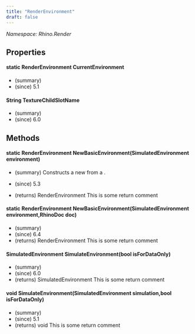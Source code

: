 ```yaml
---
title: "RenderEnvironment"
draft: false
---
```


*Namespace: Rhino.Render*
## Properties
#### static RenderEnvironment CurrentEnvironment
- (summary) 
- (since) 5.1
#### String TextureChildSlotName
- (summary) 
- (since) 6.0
## Methods
#### static RenderEnvironment NewBasicEnvironment(SimulatedEnvironment environment)
- (summary) 
     Constructs a new  from a .
     
- (since) 5.3
- (returns) RenderEnvironment This is some return comment
#### static RenderEnvironment NewBasicEnvironment(SimulatedEnvironment environment,RhinoDoc doc)
- (summary) 
- (since) 6.4
- (returns) RenderEnvironment This is some return comment
#### SimulatedEnvironment SimulateEnvironment(bool isForDataOnly)
- (summary) 
- (since) 6.0
- (returns) SimulatedEnvironment This is some return comment
#### void SimulateEnvironment(SimulatedEnvironment simulation,bool isForDataOnly)
- (summary) 
- (since) 5.1
- (returns) void This is some return comment
